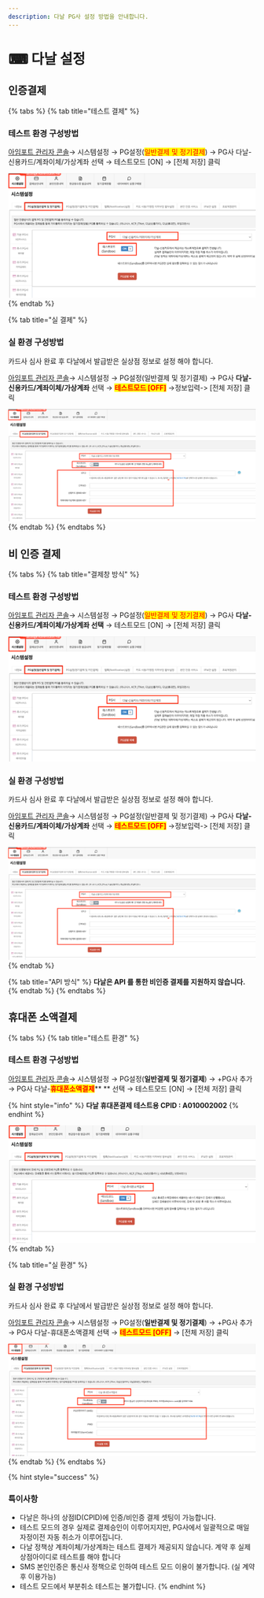 ```yaml
---
description: 다날 PG사 설정 방법을 안내합니다.
---
```


# ⌨ 다날 설정

## 인증**결제**

{% tabs %}
{% tab title="테스트 결제" %}
### 테스트 환경 구성방법

[아임포트 관리자 콘솔](https://admin.iamport.kr/)→ 시스템설정 → PG설정(<mark style="color:red;">일반결제 및 정기결제</mark>) → PG사 다날-신용카드/계좌이체/가상계좌 선택 → 테스트모드 \[ON] → \[전체 저장] 클릭



![](<../../../.gitbook/assets/image (19) (1).png>)
{% endtab %}

{% tab title="실 결제" %}
### **실** 환경 구성방법

카드사 심사 완료 후 다날에서 발급받은 실상점 정보로 설정 해야 합니다.

[아임포트 관리자 콘솔](https://admin.iamport.kr/)→ 시스템설정 → PG설정(일반결제 및 정기결제) → PG사 **다날-신용카드/계좌이체/가상계좌** 선택 → <mark style="color:red;">**테스트모드 \[OFF]**</mark> →정보입력-> \[전체 저장] 클릭



![](<../../../.gitbook/assets/image (3).png>)
{% endtab %}
{% endtabs %}

## 비 인증 결제

{% tabs %}
{% tab title="결제창 방식" %}
### 테스트 환경 구성방법

[아임포트 관리자 콘솔](https://admin.iamport.kr/)→ 시스템설정 → PG설정(<mark style="color:red;">일반결제 및 정기결제</mark>) → PG사 **다날-신용카드/계좌이체/가상계좌 선택** → 테스트모드 \[ON] → \[전체 저장] 클릭

![](<../../../.gitbook/assets/image (11) (1) (1).png>)

### 실  환경 구성방법

카드사 심사 완료 후 다날에서 발급받은 실상점 정보로 설정 해야 합니다.

[아임포트 관리자 콘솔](https://admin.iamport.kr/)→ 시스템설정 → PG설정(일반결제 및 정기결제) → PG사 **다날-신용카드/계좌이체/가상계좌** 선택 → <mark style="color:red;">**테스트모드 \[OFF]**</mark> →정보입력-> \[전체 저장] 클릭

![](<../../../.gitbook/assets/image (14).png>)
{% endtab %}

{% tab title="API 방식" %}
**다날은 API 를 통한 비인증 결제를 지원하지 않습니다.**
{% endtab %}
{% endtabs %}

## 휴대폰 소액결제

{% tabs %}
{% tab title="테스트 환경" %}
### 테스트 환경 구성방법

[아임포트 관리자 콘솔](https://admin.iamport.kr/)→ 시스템설정 → PG설정(**일반결제 및 정기결제**) → +PG사 추가 → PG사 다날-<mark style="color:red;">**휴대폰소액결제**</mark>**  **  선택 → 테스트모드 \[ON] → \[전체 저장] 클릭

{% hint style="info" %}
**다날 휴대폰결제 테스트용 CPID : A010002002**
{% endhint %}



![](<../../../.gitbook/assets/image (10).png>)
{% endtab %}

{% tab title="실 환경" %}
### 실  환경 구성방법

카드사 심사 완료 후 다날에서 발급받은 실상점 정보로 설정 해야 합니다.

[아임포트 관리자 콘솔](https://admin.iamport.kr/)→ 시스템설정 → PG설정(**일반결제 및 정기결제**) → +PG사 추가 → PG사 다날-휴대폰소액결제 선택 → <mark style="color:red;">**테스트모드 \[OFF]**</mark> → \[전체 저장] 클릭

![](<../../../.gitbook/assets/image (21) (1) (1).png>)
{% endtab %}
{% endtabs %}

{% hint style="success" %}
### 특이사항

* 다날은 하나의 상점ID(CPID)에 인증/비인증 결제 셋팅이 가능합니다.
* 테스트 모드의 경우 실제로 결제승인이 이루어지지만, PG사에서 일괄적으로 매일 자정이전 자동 취소가 이루어집니다.
* 다날 정책상 계좌이체/가상계좌는 테스트 결제가 제공되지 않습니다. 계약 후 실제 상점아이디로 테스트를 해야 합니다
* SMS 본인인증은 통신사 정책으로 인하여 테스트 모드 이용이 불가합니다. (실 계약 후 이용가능)
* 테스트 모드에서 부분취소 테스트는 불가합니다.
{% endhint %}
